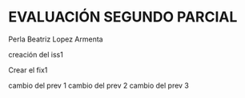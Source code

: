 # EVALUACIÓN SEGUNDO PARCIAL

Perla Beatriz Lopez Armenta

creación del iss1

Crear el fix1

cambio del prev 1
cambio del prev 2
cambio del prev 3